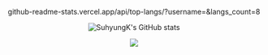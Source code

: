 <div align="center">
  
github-readme-stats.vercel.app/api/top-langs/?username=&langs_count=8
  
![SuhyungK's GitHub stats](https://github-readme-stats.vercel.app/api?username=SuhyungK&show_icons=true&theme=tokyonight)

<img src="https://img.shields.io/badge/Python-FFD43B?style=flat-square&logo=Python&logoColor=#306998"/>
</div>
